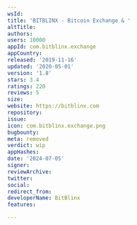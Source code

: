 ```yaml
---
wsId: 
title: 'BITBLINX - Bitcoin Exchange & '
altTitle: 
authors: 
users: 10000
appId: com.bitblinx.exchange
appCountry: 
released: '2019-11-16'
updated: '2020-05-01'
version: '1.8'
stars: 3.4
ratings: 220
reviews: 5
size: 
website: https://bitblinx.com
repository: 
issue: 
icon: com.bitblinx.exchange.png
bugbounty: 
meta: removed
verdict: wip
appHashes: 
date: '2024-07-05'
signer: 
reviewArchive: 
twitter: 
social: 
redirect_from: 
developerName: BitBlinx
features: 

---
```


